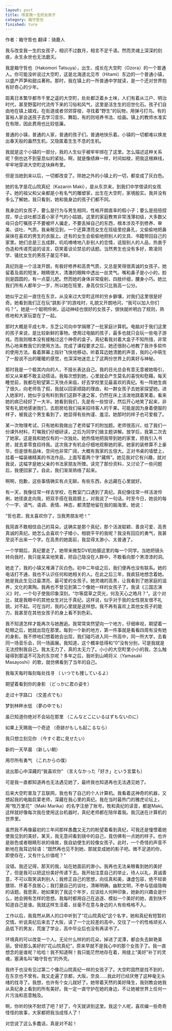 ```yaml
---
layout: post
title: 改变我一生的女孩子
category: 箱守哲也
finished: ture
---
```


作者：箱守哲也   翻译：骑鹿人

我与改变我一生的女孩子，相识不过数月，相言不足千语。然而灵魂上深深的刻痕，永生永世也无法磨灭。

我是箱守哲也（Hakomori Tatsuya），出生、成长在大空町（Ozora）的一个普通人。你可能没听说过大空町，这是北海道北见市（Hitami）东边的一个普通小镇，以盛产芦笋和甜瓜著称。那时，我在镇上的一所普通中学就读，是一个还对世界抱有好奇心的少年。

距离日本繁华都市千里之遥的大空町，处处都泛着乡土味，人们有着从江户、明治时代，甚至野蛮时代流传下来的习俗和风气，这里是活生生的旧世化石。孩子们自由地在镇上嬉戏，在街道或者邻郊穿梭，寻找着“野生”的玩物，用弹弓打鸟。有的富裕人家会送孩子去学习音乐、舞蹈，有的则培养书法、绘画。镇上的教师水准实在有限，因此费用也比较低廉。

普通的小镇，普通的人家，普通的孩子们，普通地快乐着。小镇的一切都难以焕发出春天般的盎然生机，又隐匿着生生不息的生机。

我就是这个小镇的一部分，我的人生似乎被牢牢绑在了这里。怎么描述这种关系呢？倒也达不到窒息似的紧贴，啊，就是像绩麻一样，时间如梭，把我这根麻线，牢牢地穿进大空町这块麻布里。

但是当她到来以后，一切都改变了。除她之外的小镇上的一切，都变成了灰白色。

她的名字是花山院真纪（Kazanin Maki），是从东京来，到我们中学借读的女孩子。她的祖父和父亲都是小有名气的雕塑家，出生在大空町，家境殷实。我并没有多么了解她，我只看到，她和我身边的孩子们都不同。

我身边的女孩子，要么是行为与男生相同，性格开朗直率的假小子；要么是扭扭捏捏，举止谈吐都泛着小家子气的小姑娘。这里的家庭教育非常浅薄初级，大多数父母只会叮嘱孩子不要被坏人骗走，不要丢掉自己的东西，根本涉及不到修养、审美、谈吐、气质。我亲眼见到，一个还算漂亮女生在班级里挖鼻孔，又偷偷地把鼻屎抹在喜欢的男生的衣服上。还有的女生会偷偷地把别人的文具、书籍带回自己的家里。她们总是三五成群，叽叽喳喳地八卦别人的恋情，诋毁别人的人品，热衷于伪造和传递荒诞的谣言，窃笑着谈论禁忌的话题。当然男生也没有多好，欺凌同学、骚扰女生的男孩子屡见不鲜。

真纪则是一个活泼开朗，有极好修养和高贵气质，又总是笑得很真诚的女孩子。她留着及肩的短发，眼睛很大，清澈的眼眸中透出一丝灵气。嘴和鼻子是小小的，脸则是圆圆的，有一点婴儿肥。然而她的身体非常瘦削，四肢纤细，腰身小巧。她比我们所有人都年少一岁，所以她在班里，身高仅仅只比我高一公分。

她似乎之前一直住在东京，从没来过大空町这样的穷乡僻壤，对我们这里很是好奇。她看到我们正在玩“跳影子”的游戏时，礼貌又开朗地问，“我可以加入你们吗？”。她是一个聪明伶俐，运动神经也很好的女孩子，很快就听明白了规则，熟练地和大家玩耍在了一起。

那时大概是平成七年，东芝公司向中学捐赠了一批家庭计算机。电脑对于我们这里的孩子来说，是比较新鲜的事物。使用过电脑的孩子，最多也就只会玩一些电子游戏。而我则根本没有接触过这个神奇的盒子。真纪看我对着大盒子不知所措，非常热心地来教我它的使用方法。完成了课程要求之后，她还很耐心地教了我许多软件的使用方法。看着屏幕上指针飞快地移动，听着耳边她清脆的声音，我的心中萌生了一股说不出的暖暖的感觉，也深深地迷恋上了这两份世界上的美好与神秘。

那时我是一个极其内向的人，不擅长表达自己。我的目光总会有意无意被她吸引，却又从来都不敢主动搭话。我每次想到她，心里就会产生莫名的喜悦和慰藉。每天睡觉前，我都在盼望第二天快点来临，好去学校里见最喜欢的真纪。有一阵她生病了很久，向老师告了假，我就以回家顺路的理由，和一群女孩子去她家探望她。进入她家时，她似乎没有料到我们这群不速之客，仍然在床上活泼地跳着笑着。看来她的病已经好了一大半。她看到我们，先是有一些惊讶，然后开心地笑了起来，非常有礼貌地感谢我们，去厨房给我们端来招待客人的干果。可能是因为身着便服的样子，被我这个男生看到了，她显得有些拘谨、羞涩。她那时的样子也可爱极了。

某一次物理考试，只有她和我做出了老师留下的附加题。老师很高兴，给了我们一份课外材料，叮嘱我们仔细研读，之后为同学们做主题讲解。放学后，我第二次去了她家。这是我和她仅有的一次独处。她热情地把我带到她的家里，把我引入书房，就去拿零食招待我。这次我才有机会仔细地观察她的家。她家的装修算不上豪华，但是很有品味，空间也非常广阔，大概有我家的五倍大。正对书桌的墙壁上，挂着一幅装裱精美的书法作品，上面写着两个字“藏辉”。她见我对它有兴趣，就对我说，这幅字是她父亲的书法家朋友所赠。读完了那份资料，又讨论了一些问题后，我便回家了。自此，我们渐渐熟络了起来。

啊啊，抱歉，这些事情确实有点无聊。有些东西，永远藏在心里就好。

有一天，我像往常一样去学校，在教室门口遇到了真纪。真纪像往常一样活泼伶俐，她径直走向我，把双手搭在我肩膀上，对我说了一句话。时至今日，她说的每个一字、语气、语调、表情、神态，都清楚地留在我的脑海里。她说：

“哲也君，我太喜欢你了，当我男朋友吧！”

我简直不敢相信自己的耳朵。这确实是那个真纪，那个活泼聪颖、善良可爱、高贵真诚的真纪。她怎么会喜欢个子矮小，相貌平平的我呢？我没有回应的勇气，我甚至说不出来一个字。在高贵的她面前，我显得太渺小、太普通了。

一个学期后，真纪要走了。她带来微型DV机拍摄这里的每一个同学。当她把镜头转向我时，我只是呆呆地笑着，把自己隐没在人群中，不敢看向那个黑漆漆的洞。

她走了，我的小镇又堆满了灰白色。初中二年级之后，我们便再也没有联系。她的电话打不通，我也不认识任何和她相关的人。在此之后三年，我疯狂地想念着她。她是我此生见过最漂亮、最可爱的女孩子。她灵魂的高贵，让我看到了她家庭的滋养，文化的熏陶。我再也不曾见到第二个像她一样的女孩子了。我读《三国志演义》时，一个句子使我印象深刻，“尔等腐草之荧光，何及天心之皓月？”。这个对比，就是我眼中的其他女生对比于真纪。这样说，似乎对于我的女性朋友很不礼貌。对不起。可在当时，我的心里就是这样想。我不再有喜欢上其他女孩子的能力，我甚至在其他女孩子的身上看不到色彩。

我不知道怎样才能再次与她邂逅。我常常突然望向一个地方，仔细审视，期望着一眨眼之后，她就出现在那里。每到一个新的地方，第一件事就是看看四周有没有她的身影。我不停地幻想着她会出现，我们碰巧进入同一所高中，同一所大学，去看同一场音乐会，同一场画展。我知道，这个概率低得和“0”没有分别，可是我就是无法控制我自己。我太无力了，真的太无力了。小小的大空町里小小的我，怎么触碰得到那遥不可及的东京呢？多年之后，我听到山崎将义（Yamasaki Masayoshi）的歌，就仿佛看到了当年的自己。

我每天每时每刻每处找寻 （ いつでも捜しているよ）　

期望着看到你的身影 （どっかに君の姿を）

走过十字路口 （交差点でも） 

梦到林畔水低 （夢の中でも）

虽已知道你绝对不会站在那里 （こんなとこにいるはずもないのに）

如果上天赐我一个奇迹 （奇跡がもしも起こるなら） 

我只想立刻见你 （今すぐ君に見せたい）

新的一天早晨 （新しい朝）

用尽所有勇气 （これからの僕）

说出那心中深藏的“我喜欢你” （言えなかった「好き」という言葉も）

可是我一直都知道再也无法遇见她了，最终我也知道再也无法遇见她了。

后来大空町普及了互联网，我也有了自己的个人计算机。我看着这神奇的机器，又想起我的电脑启蒙老师，深藏在我心里的真纪。我在当时最热门的雅虎论坛上，用“牧万里花”（Maki Marika）的名字注册了账号。牧和真纪的读音，都是Maki。这样就好像每次我在使用这台机器时，真纪老师都在陪伴着我。我沉迷在计算机的世界里。

虽然我不再像最初的三年间那样愚蠢又无力的盼望着看到真纪，可我还是憧憬着她使我见到的美好。某天，我无意间看到镜中的自己，竟仿佛有一点她的样子。也许是肤色或者眼睛形状的缘故，我自幼便生的较像女孩子。此时，一个奇怪的声音不断地在我耳边轻语：“既然再也见不到她，那就变成她的影子吧。微不足道的你，即使存在，又有什么价值呢？”

没错。我还记得，那天的我，站在她面前的渺小。我再也无法亲眼看到她的美好了，但是我可以把这份美好传递下去。我开始注意自己的举止，待人以礼，真诚善意，不可以取笑讽刺别人；我修正自己的思想，向往真和美，谦虚包容，绝不轻亵猥琐、怀着不良居心；我打磨自己的谈吐，清晰明确，幽默文明，不参与低级隐晦的话题。我思索，她如果到了我这个年岁，应该给人何种印象，她新的兴趣会是什么，她会拥有怎样的思想。我每时都用自己在追逐、模拟一个美好的她，直到快不知道自己是谁。我就这样生活着，丝毫不在意与身边的人有些格格不入。

工作以后，我竟然从熟人的口中听到了“花山院真纪”这个名字，她和真纪有短暂的交情。听说真纪后来去了大阪，读了一个比较差的高中，交往了一个的性格顽劣人品低下的男友，荒废了学业，高中毕业后也没有再读书了。

环境真的可以改变一个人。无论什么样的的花朵，掉进了泥潭，都会失去鲜艳美丽。曾经那么美好的“花山院真纪”，原来早就不是我心中的那个女孩子了。我一直想念的是谁呢？哈哈！我不知道啊！我只能茫然地存在着，用缝上“美好”补丁的灵魂，塞满名叫“箱守哲也”的外壳。

我终于也没有见过第二个像花山院真纪一样的女孩子了。大空町固然是找不到的，在东京也不曾有。我又走遍了京都，大阪，奈良……我此时已经厌倦了这种毫无头绪的找寻了。我想，也许有个女儿就好了。她带着天然的美好降生，我则教会她我从真纪身上看到的所有美好。我一定一直守护在她的身边，不让她被世界上任何一片污浊和恶意触及。

啊，你听的快不耐烦了吧？好了，今天就讲到这里。我这个人呢，喜欢编一些奇奇怪怪的故事，大家都把我当成怪人了！

对您说了这么多蠢话，真是对不起！
